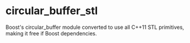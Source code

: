 # circular_buffer_stl
Boost's circular_buffer module converted to use all C++11 STL primitives, making it free if Boost dependencies.
